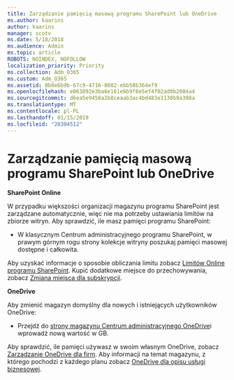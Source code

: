 ```yaml
---
title: Zarządzanie pamięcią masową programu SharePoint lub OneDrive
ms.author: kaarins
author: kaarins
manager: scotv
ms.date: 5/18/2018
ms.audience: Admin
ms.topic: article
ROBOTS: NOINDEX, NOFOLLOW
localization_priority: Priority
ms.collection: Adm_O365
ms.custom: Adm_O365
ms.assetid: 8b0e6b9b-67c9-4716-8602-ebb58b364ef9
ms.openlocfilehash: e063892e3ba6e161e6b9f8e5ef4f02ad0b2084a4
ms.sourcegitcommit: d6ea5e9458a2b8ceaab3ac4bd483e1130b9a398a
ms.translationtype: MT
ms.contentlocale: pl-PL
ms.lasthandoff: 01/15/2019
ms.locfileid: "28304512"
---
```

# <a name="manage-your-sharepoint-or-onedrive-storage"></a>Zarządzanie pamięcią masową programu SharePoint lub OneDrive

 **SharePoint Online**
  
W przypadku większości organizacji magazynu programu SharePoint jest zarządzane automatycznie, więc nie ma potrzeby ustawiania limitów na zbiorze witryn. Aby sprawdzić, ile masz pamięci programu SharePoint:
  
- W klasycznym Centrum administracyjnego programu SharePoint, w prawym górnym rogu strony kolekcje witryny poszukaj pamięci masowej dostępne i całkowita.
    
Aby uzyskać informacje o sposobie obliczania limitu zobacz [Limitów Online programu SharePoint](https://go.microsoft.com/fwlink/p/?LinkID=856113). Kupić dodatkowe miejsce do przechowywania, zobacz [Zmiana miejsca dla subskrypcji](https://go.microsoft.com/fwlink/?linkid=866428).
  
 **OneDrive**
  
Aby zmienić magazyn domyślny dla nowych i istniejących użytkowników OneDrive:
  
- Przejdź do [strony magazynu Centrum administracyjnego OneDrive](https://admin.onedrive.com/?v=StorageSettings)i wprowadź nową wartość w GB.
    
Aby sprawdzić, ile pamięci używasz w swoim własnym OneDrive, zobacz [Zarządzanie OneDrive dla firm](https://go.microsoft.com/fwlink/?linkid=866429). Aby informacji na temat magazynu, z którego pochodzi z każdego planu zobacz [OneDrive dla opisu usługi biznesowej](https://go.microsoft.com/fwlink/p/?LinkID=826071).
  

